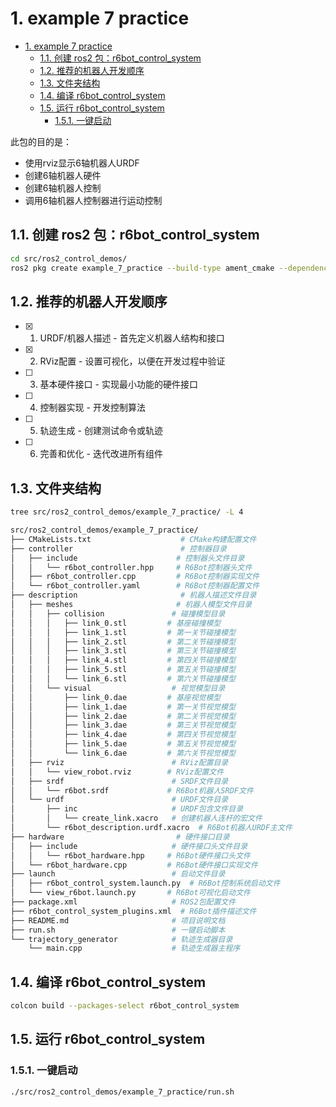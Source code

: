 # 1. example 7 practice

- [1. example 7 practice](#1-example-7-practice)
  - [1.1. 创建 ros2 包：r6bot\_control\_system](#11-创建-ros2-包r6bot_control_system)
  - [1.2. 推荐的机器人开发顺序](#12-推荐的机器人开发顺序)
  - [1.3. 文件夹结构](#13-文件夹结构)
  - [1.4. 编译 r6bot\_control\_system](#14-编译-r6bot_control_system)
  - [1.5. 运行 r6bot\_control\_system](#15-运行-r6bot_control_system)
    - [1.5.1. 一键启动](#151-一键启动)

此包的目的是：

- 使用rviz显示6轴机器人URDF
- 创建6轴机器人硬件
- 创建6轴机器人控制
- 调用6轴机器人控制器进行运动控制

## 1.1. 创建 ros2 包：r6bot_control_system

```bash
cd src/ros2_control_demos/
ros2 pkg create example_7_practice --build-type ament_cmake --dependencies rclcpp
```

## 1.2. 推荐的机器人开发顺序

- [x] 1. URDF/机器人描述 - 首先定义机器人结构和接口
- [x] 2. RViz配置 - 设置可视化，以便在开发过程中验证
- [ ] 3. 基本硬件接口 - 实现最小功能的硬件接口
- [ ] 4. 控制器实现 - 开发控制算法
- [ ] 5. 轨迹生成 - 创建测试命令或轨迹
- [ ] 6. 完善和优化 - 迭代改进所有组件

## 1.3. 文件夹结构

```bash
tree src/ros2_control_demos/example_7_practice/ -L 4
```

```bash
src/ros2_control_demos/example_7_practice/
├── CMakeLists.txt                    # CMake构建配置文件
├── controller                        # 控制器目录
│   ├── include                      # 控制器头文件目录
│   │   └── r6bot_controller.hpp     # R6Bot控制器头文件
│   ├── r6bot_controller.cpp         # R6Bot控制器实现文件
│   └── r6bot_controller.yaml        # R6Bot控制器配置文件
├── description                       # 机器人描述文件目录
│   ├── meshes                       # 机器人模型文件目录
│   │   ├── collision               # 碰撞模型目录
│   │   │   ├── link_0.stl         # 基座碰撞模型
│   │   │   ├── link_1.stl         # 第一关节碰撞模型
│   │   │   ├── link_2.stl         # 第二关节碰撞模型
│   │   │   ├── link_3.stl         # 第三关节碰撞模型
│   │   │   ├── link_4.stl         # 第四关节碰撞模型
│   │   │   ├── link_5.stl         # 第五关节碰撞模型
│   │   │   └── link_6.stl         # 第六关节碰撞模型
│   │   └── visual                  # 视觉模型目录
│   │       ├── link_0.dae         # 基座视觉模型
│   │       ├── link_1.dae         # 第一关节视觉模型
│   │       ├── link_2.dae         # 第二关节视觉模型
│   │       ├── link_3.dae         # 第三关节视觉模型
│   │       ├── link_4.dae         # 第四关节视觉模型
│   │       ├── link_5.dae         # 第五关节视觉模型
│   │       └── link_6.dae         # 第六关节视觉模型
│   ├── rviz                        # RViz配置目录
│   │   └── view_robot.rviz        # RViz配置文件
│   ├── srdf                        # SRDF文件目录
│   │   └── r6bot.srdf             # R6Bot机器人SRDF文件
│   └── urdf                        # URDF文件目录
│       ├── inc                     # URDF包含文件目录
│       │   └── create_link.xacro   # 创建机器人连杆的宏文件
│       └── r6bot_description.urdf.xacro  # R6Bot机器人URDF主文件
├── hardware                         # 硬件接口目录
│   ├── include                     # 硬件接口头文件目录
│   │   └── r6bot_hardware.hpp     # R6Bot硬件接口头文件
│   └── r6bot_hardware.cpp         # R6Bot硬件接口实现文件
├── launch                          # 启动文件目录
│   ├── r6bot_control_system.launch.py  # R6Bot控制系统启动文件
│   └── view_r6bot.launch.py       # R6Bot可视化启动文件
├── package.xml                     # ROS2包配置文件
├── r6bot_control_system_plugins.xml  # R6Bot插件描述文件
├── README.md                       # 项目说明文档
├── run.sh                          # 一键启动脚本
└── trajectory_generator            # 轨迹生成器目录
    └── main.cpp                    # 轨迹生成器主程序
```

## 1.4. 编译 r6bot_control_system

```bash
colcon build --packages-select r6bot_control_system
```

## 1.5. 运行 r6bot_control_system

### 1.5.1. 一键启动

```bash
./src/ros2_control_demos/example_7_practice/run.sh
```
